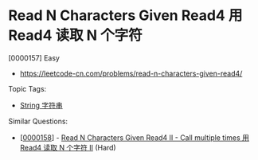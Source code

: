 # Read N Characters Given Read4 用 Read4 读取 N 个字符

[0000157] Easy

- https://leetcode-cn.com/problems/read-n-characters-given-read4/

Topic Tags:

- [String 字符串](https://leetcode-cn.com/tag/string/)

Similar Questions:

- [[0000158](https://leetcode-cn.com/problems/read-n-characters-given-read4-ii-call-multiple-times/)] - [Read N Characters Given Read4 II - Call multiple times 用 Read4 读取 N 个字符 II](./0000158.read-n-characters-given-read4-ii-call-multiple-times.md) (Hard)
